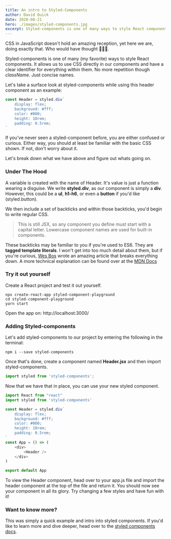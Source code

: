 ```yaml
---
title: An intro to Styled-Components
author: David Quick
date: 2020-08-21
hero: ./images/styled-components.jpg
excerpt: Styled-components is one of many ways to style React components. It allows us to use CSS directly in our components.
---
```


[Wes Bos]: https://wesbos.com/tagged-template-literals/

CSS in JavaScript doesn't hold an amazing reception, yet here we are, doing exactly that. Who would have thought 🤷🏽‍♂.

Styled-components is one of many (my favorite) ways to style React components. It allows us to use CSS directly in our components and have a clear identifier for everything within them. No more repetition though *className*. Just concise names. 

Let's take a surface look at styled-components while using this header component as an example:

```js
const Header = styled.div`
    display: flex;
    background: #fff;
    color: #000;
    height: 10rem;
    padding: 0.5rem;
`
```

If you've never seen a styled-component before, you are either confused or curious. Either way, 
you should at least be familiar with the basic CSS shown. If not, don't worry about it. 

Let's break down what we have above and figure out whats going on.

### Under The Hood

A variable is created with the name of Header. It's value is just a function wearing a disguise. 
We write **styled.div**, as our component is simply a **div**. However, this could be a **ul**, **h1-h6**, 
or even a **button** if you'd like (styled.button). 

We then include a set of backticks and within those backticks, you'd begin to write regular CSS.

> This is still JSX, so any component you define must start with a capital letter. Lowercase
 component names are used for built-in components.

 These backticks may be familiar to you if you're used to ES6. They are **tagged template literals**. I won't get into too much detail about them, but if you're curious, [Wes Bos](https://wesbos.com/tagged-template-literals/) wrote an amazing article that breaks everything down. A more technical explanation can be found over at the [MDN Docs](https://developer.mozilla.org/en-US/docs/Web/JavaScript/Reference/Template_literals#Tagged_templates)

 ### Try it out yourself

Create a React project and test it out yourself.

```shell
npx create-react-app styled-component-playground
cd styled-component-playground
yarn start
```

Open the app on: http://localhost:3000/ 

### Adding Styled-components

Let's add styled-components to our project by entering the following in the terminal:

 ```shell
 npm i --save styled-components
 ```

 Once that's done, create a component named **Header.jsx** and then import styled-components.

```js
import styled from 'styled-components';
```

Now that we have that in place, you can use your new styled component. 

```js
import React from "react"
import styled from 'styled-components'

const Header = styled.div`
    display: flex;
    background: #fff;
    color: #000;
    height: 10rem;
    padding: 0.5rem;
`
const App = () => (
    <div>
        <Header /> 
    </div>
)

export default App
```
To view the Header component, head over to your app.js file and import the header component at the top of the file and return it. You should now see your component in all its glory. Try changing a few styles and have fun with it!

### Want to know more? 

This was simply a quick example and intro into styled components. 
If you'd like to learn more and dive deeper, head over to the 
[styled components docs](https://www.styled-components.com/docs).
